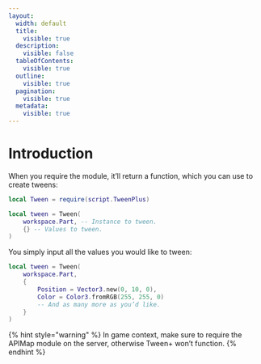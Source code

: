 ```yaml
---
layout:
  width: default
  title:
    visible: true
  description:
    visible: false
  tableOfContents:
    visible: true
  outline:
    visible: true
  pagination:
    visible: true
  metadata:
    visible: true
---
```


# Introduction

When you require the module, it’ll return a function, which you can use to create tweens:

```lua
local Tween = require(script.TweenPlus)

local tween = Tween(
	workspace.Part, -- Instance to tween.
	{} -- Values to tween.
)
```

You simply input all the values you would like to tween:

```lua
local tween = Tween(
	workspace.Part,
	{
		Position = Vector3.new(0, 10, 0),
		Color = Color3.fromRGB(255, 255, 0)
		-- And as many more as you’d like.
	}
)
```



{% hint style="warning" %}
In game context, make sure to require the APIMap module on the server, otherwise Tween+ won’t function.
{% endhint %}
